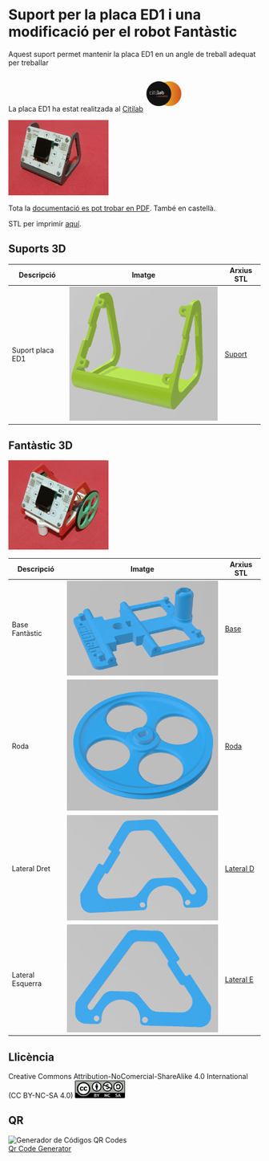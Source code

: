 # Suport per la placa ED1 i una modificació per el robot Fantàstic

Aquest suport permet mantenir la placa ED1 en un angle de treball adequat per treballar 

La placa ED1 ha estat realitzada al [Citilab](https://www.citilab.eu/)    <img src="Imatges/LogoCitilab.jpeg" width="75" />

<img src="Imatges/ED1Suport.jpg" width="200" />  

Tota la [documentació es pot trobar en PDF](https://github.com/maynej/Suport-per-placa-ED1/tree/main/DOC). També en castellà.

STL per imprimir [aquí](https://github.com/maynej/Suport-per-placa-ED1/tree/main/STL).

## Suports 3D
  
Descripció         | Imatge          | Arxius STL         
------------- | ------------- | ------------- 
Suport placa ED1 |![](Imatges/SuportED1.png) | [Suport](STL/ED1_Suport.stl)

## Fantàstic 3D

<img src="Imatges/Fantastic.jpg" width="200" />
  
Descripció         | Imatge          | Arxius STL         
------------- | ------------- | ------------- 
Base Fantàstic |![](Imatges/BaseFantastic.png) | [Base](STL/BaseFantastic_x1.stl)
Roda |![](Imatges/Roda.png) | [Roda](STL/Roda_x2.stl)
Lateral Dret |![](Imatges/LateralD.png) | [Lateral D](STL/LateralD_x1.STL)
Lateral Esquerra |![](Imatges/LateralE.png) | [Lateral E](STL/LateralE_x1.STL)

## Llicència
Creative Commons Attribution-NoComercial-ShareAlike 4.0 International (CC BY-NC-SA 4.0)  <img src="Imatges/CC.png" width="100" />

## QR
<div id="qrcode">

<img src="https://www.codigos-qr.com/qr/php/qr_img.php?d=https%3A%2F%2Fgithub.com%2Fmaynej%2FSuport-per-placa-ED1&s=6&e=m" alt="Generador de Códigos QR Codes"/>
<br/><a href="https://www.codigos-qr.com/en/qr-code-generator/" target="_blank" id"qrgenerator">Qr Code Generator</a>
</div>

